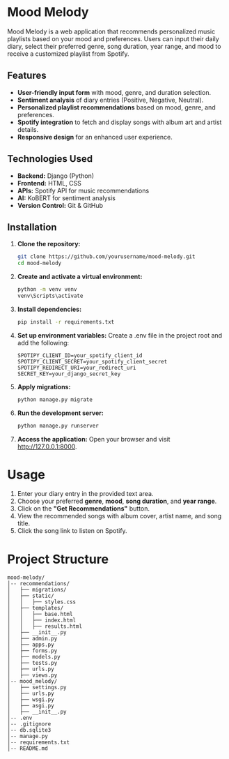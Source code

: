 # Mood Melody

Mood Melody is a web application that recommends personalized music playlists based on your mood and preferences. Users can input their daily diary, select their preferred genre, song duration, year range, and mood to receive a customized playlist from Spotify.  

## Features
- **User-friendly input form** with mood, genre, and duration selection.  
- **Sentiment analysis** of diary entries (Positive, Negative, Neutral).  
- **Personalized playlist recommendations** based on mood, genre, and preferences.  
- **Spotify integration** to fetch and display songs with album art and artist details.  
- **Responsive design** for an enhanced user experience.  

## Technologies Used
- **Backend:** Django (Python)  
- **Frontend:** HTML, CSS  
- **APIs:** Spotify API for music recommendations  
- **AI:** KoBERT for sentiment analysis  
- **Version Control:** Git & GitHub  

## Installation

1. **Clone the repository:**  
   ```bash
   git clone https://github.com/yourusername/mood-melody.git
   cd mood-melody
   ```
   
2. **Create and activate a virtual environment:**
   ```bash
   python -m venv venv
   venv\Scripts\activate
   ```
   
3. **Install dependencies:**
   ```bash
   pip install -r requirements.txt
   ```
   
4. **Set up environment variables:**
  Create a .env file in the project root and add the following:
   ```env
   SPOTIPY_CLIENT_ID=your_spotify_client_id
   SPOTIPY_CLIENT_SECRET=your_spotify_client_secret
   SPOTIPY_REDIRECT_URI=your_redirect_uri
   SECRET_KEY=your_django_secret_key
   ```

5. **Apply migrations:**
   ```bash
   python manage.py migrate
   ```

6. **Run the development server:**
    ```bash
    python manage.py runserver
    ```
    
7. **Access the application:**
    Open your browser and visit http://127.0.0.1:8000.


# Usage
1. Enter your diary entry in the provided text area.
2. Choose your preferred **genre**, **mood**, **song duration**, and **year range**.
3. Click on the **"Get Recommendations"** button.
4. View the recommended songs with album cover, artist name, and song title.
5. Click the song link to listen on Spotify.


# Project Structure
```
mood-melody/
│-- recommendations/
│   ├── migrations/
│   ├── static/
│   │   ├── styles.css
│   ├── templates/
│   │   ├── base.html
│   │   ├── index.html
│   │   ├── results.html
│   ├── __init__.py
│   ├── admin.py
│   ├── apps.py
│   ├── forms.py
│   ├── models.py
│   ├── tests.py
│   ├── urls.py
│   ├── views.py
│-- mood_melody/
│   ├── settings.py
│   ├── urls.py
│   ├── wsgi.py
│   ├── asgi.py
│   ├── __init__.py
│-- .env
│-- .gitignore
│-- db.sqlite3
│-- manage.py
│-- requirements.txt
│-- README.md
```
